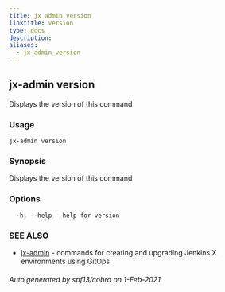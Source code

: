 ```yaml
---
title: jx admin version
linktitle: version
type: docs
description: 
aliases:
  - jx-admin_version
---
```


## jx-admin version

Displays the version of this command

### Usage

```
jx-admin version
```

### Synopsis

Displays the version of this command

### Options

```
  -h, --help   help for version
```

### SEE ALSO

* [jx-admin](..)	 - commands for creating and upgrading Jenkins X environments using GitOps

###### Auto generated by spf13/cobra on 1-Feb-2021
